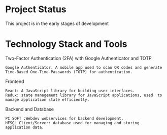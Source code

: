 # Project Status

This project is in the early stages of development

# Technology Stack and Tools

Two-Factor Authentication (2FA) with Google Authenticator and TOTP

    Google Authenticator: A mobile app used to scan QR codes and generate Time-Based One-Time Passwords (TOTP) for authentication.

Frontend

    React: A JavaScript library for building user interfaces.
    Redux: state management library for JavaScript applications, used  to manage application state efficiently.

Backend and Database

    PC SOFT :Webdev webservices for backend development.
    HFSQL Client/Server: database used for managing and storing application data.



